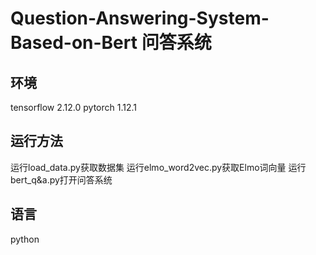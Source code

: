 # Question-Answering-System-Based-on-Bert 问答系统
## 环境
tensorflow 2.12.0
pytorch 1.12.1
## 运行方法
运行load_data.py获取数据集
运行elmo_word2vec.py获取Elmo词向量
运行bert_q&a.py打开问答系统
## 语言
python
